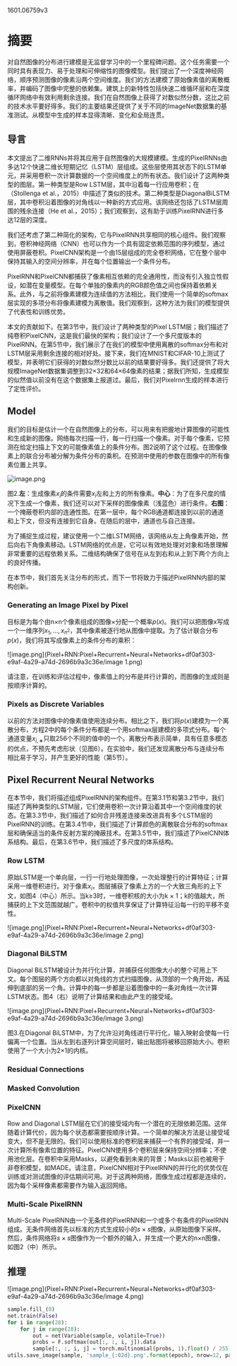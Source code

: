 1601.06759v3

# 摘要

对自然图像的分布进行建模是无监督学习中的一个里程碑问题。这个任务需要一个同时具有表现力、易于处理和可伸缩性的图像模型。我们提出了一个深度神经网络，顺序预测图像的像素沿两个空间维度。我们的方法建模了原始像素值的离散概率，并编码了图像中完整的依赖集。建筑上的新特性包括快速二维循环层和在深度循环网络中有效利用剩余连接。我们在自然图像上获得了对数似然分数，这比之前的技术水平要好得多。我们的主要结果还提供了关于不同的ImageNet数据集的基准测试。从模型中生成的样本显得清晰、变化和全局连贯。

## 导言

本文提出了二维RNNs并将其应用于自然图像的大规模建模。生成的PixelRNNs由多达12个快速二维长短期记忆（LSTM）层组成。这些层使用其状态下的LSTM单元，并采用卷积一次计算数据的一个空间维度上的所有状态。我们设计了这两种类型的图层。第一种类型是Row LSTM层，其中沿着每一行应用卷积；在（Stollenga et al.，2015）中描述了类似的技术。第二种类型是DiagonalBiLSTM层，其中卷积沿着图像的对角线以一种新的方式应用。该网络还包括了LSTM层周围的残余连接（He et al.，2015）；我们观察到，这有助于训练PixelRNN进行多达12层的深度。

我们还考虑了第二种简化的架构，它与PixelRNN共享相同的核心组件。我们观察到，卷积神经网络（CNN）也可以作为一个具有固定依赖范围的序列模型，通过使用屏蔽卷积。PixelCNN架构是一个由15层组成的完全卷积网络，它在整个层中保持其输入的空间分辨率，并在每个位置输出一个条件分布。

PixelRNN和PixelCNN都捕获了像素相互依赖的完全通用性，而没有引入独立性假设，如潜在变量模型。在每个单独的像素内的RGB颜色值之间也保持着依赖关系。此外，与之前将像素建模为连续值的方法相比，我们使用一个简单的softmax层实现的多项分布将像素建模为离散值。我们观察到，这种方法为我们的模型提供了代表性和训练优势。

本文的贡献如下。在第3节中，我们设计了两种类型的Pixel LSTM层；我们描述了纯卷积PixelCNN，这是我们最快的架构；我们设计了一个多尺度版本的PixelRNN。在第5节中，我们展示了在我们的模型中使用离散的softmax分布和对LSTM层采用剩余连接的相对好处。接下来，我们在MNIST和CIFAR-10上测试了模型，并表明它们获得的对数似然分数比以前的结果要好得多。我们还提供了将大规模ImageNet数据集调整到32×32和64×64像素的结果；据我们所知，生成模型的似然值以前没有在这个数据集上报道过。最后，我们对Pixelrnn生成的样本进行了定性评价。

## Model

我们的目标是估计一个在自然图像上的分布，可以用来有把握地计算图像的可能性和生成新的图像。网络每次扫描一行，每一行扫描一个像素。对于每个像素，它预测在给定扫描上下文的可能像素值上的条件分布。图2说明了这个过程。在图像像素上的联合分布被分解为条件分布的乘积。在预测中使用的参数在图像中的所有像素位置上共享。

![image.png](Pixel+RNN:Pixel+Recurrent+Neural+Networks+df0af303-e9af-4a29-a74d-2696b9a3c36e/image.png)

图2.**左**：生成像素$x_i$的条件需要$x_i$左和上方的所有像素。**中心**：为了在多尺度的情况下生成一个像素，我们还可以对下采样的图像像素（浅蓝色）进行条件。**右图**：一个掩蔽卷积内部的连通性图。在第一层中，每个RGB通道都连接到以前的通道和上下文，但没有连接到它自身。在随后的层中，通道也与自己连接。

为了捕捉生成过程，建议使用一个二维LSTM网络，该网络从左上角像素开始，然后向右下角像素移动。LSTM网络的优点是，它可以有效地处理对对象和场景理解非常重要的远程依赖关系。二维结构确保了信号在从左到右和从上到下两个方向上的良好传播。

在本节中，我们首先关注分布的形式，而下一节将致力于描述PixelRNN内部的架构创新。

### Generating an Image Pixel by Pixel

目标是为每个由n×n个像素组成的图像×分配一个概率$p(x)$。我们可以把图像x写成一个一维序列$x_1,...,x_{n^2}$，其中像素被逐行地从图像中提取。为了估计联合分布$p (x)$，我们将其写成像素上的条件分布的乘积：

![image.png](Pixel+RNN:Pixel+Recurrent+Neural+Networks+df0af303-e9af-4a29-a74d-2696b9a3c36e/image 1.png)

请注意，在训练和评估过程中，像素值上的分布是并行计算的，而图像的生成则是按顺序计算的。

### Pixels as Discrete Variables

以前的方法对图像中的像素值使用连续分布。相比之下，我们将$p (x)$建模为一个离散分布，方程2中的每个条件分布都是一个用softmax层建模的多项式分布。每个通道变量$x_{i,∗}$只取256个不同的值中的一个。离散分布表示简单，具有任意多模态的优点，不预先考虑形状（见图6）。在实验中，我们还发现离散分布与连续分布相比易于学习，并产生更好的性能（第5节）。

## Pixel Recurrent Neural Networks

在本节中，我们将描述组成PixelRNN的架构组件。在第3.1节和第3.2节中，我们描述了两种类型的LSTM层，它们使用卷积一次计算沿着其中一个空间维度的状态。在第3.3节中，我们描述了如何合并残差连接来改进具有多个LSTM层的PixelRNN的训练。在第3.4节中，我们描述了计算颜色的离散联合分布的softmax层和确保适当的条件反射方案的掩蔽技术。在第3.5节中，我们描述了PixelCNN体系结构。最后，在第3.6节中，我们描述了多尺度的体系结构。

### Row LSTM

原始LSTM是一个单向层，一行一行地处理图像，一次处理整行的计算特征；计算采用一维卷积进行。对于像素$x_i$，图层捕获了像素上方的一个大致三角形的上下文，如图4（中心）所示。当k≥3时，一维卷积核的大小为k × 1；k的值越大，所捕获的上下文范围就越广。卷积中的权值共享保证了计算特征沿每一行的平移不变性。

![image.png](Pixel+RNN:Pixel+Recurrent+Neural+Networks+df0af303-e9af-4a29-a74d-2696b9a3c36e/image 2.png)

### Diagonal BiLSTM

Diagonal  BiLSTM被设计为并行化计算，并捕获任何图像大小的整个可用上下文。每个图层的两个方向都以对角线的方式扫描图像，从顶部的一个角开始，再延伸到底部的另一个角。计算中的每一步都是沿着图像中的一条对角线一次计算LSTM状态。图4（右）说明了计算结果和由此产生的接受域。

![image.png](Pixel+RNN:Pixel+Recurrent+Neural+Networks+df0af303-e9af-4a29-a74d-2696b9a3c36e/image 3.png)

图3.在Diagonal BiLSTM中，为了允许沿对角线进行平行化，输入映射会使每一行偏离一个位置。当从左到右逐列计算空间层时，输出贴图将被移回原始大小。卷积使用了一个大小为2×1的内核。

### Residual Connections

### Masked Convolution

### PixelCNN

Row and Diagonal LSTM层在它们的接受域内有一个潜在的无限依赖范围。这伴随着计算代价，因为每个状态都需要按顺序计算。一个简单的解决方法是让接受域变大，但不是无限的。我们可以使用标准的卷积层来捕获一个有界的接受域，并一次计算所有像素位置的特征。PixelCNN使用多个卷积层来保持空间分辨率；不使用池化层。在卷积中采用Masks，以避免看到未来的背景；Masks以前也被用于非卷积模型，如MADE。请注意，PixelCNN相对于PixelRNN的并行化的优势仅在训练或对测试图像的评估期间可用。对于这两种网络，图像生成过程都是连续的，因为每个采样像素都需要作为输入返回网络。

### Multi-Scale PixelRNN

Multi-Scale PixelRNN由一个无条件的PixelRNN和一个或多个有条件的PixelRNN组成。无条件网络首先以标准的方式生成较小的$s×s$图像，从原始图像下采样。然后，条件网络将$s×s$图像作为一个额外的输入，并生成一个更大的n×n图像，如图2（中）所示。

## 推理

![image.png](Pixel+RNN:Pixel+Recurrent+Neural+Networks+df0af303-e9af-4a29-a74d-2696b9a3c36e/image 4.png)

```Python
sample.fill_(0)
net.train(False)
for i in range(28):
    for j in range(28):
        out = net(Variable(sample, volatile=True))
        probs = F.softmax(out[:, :, i, j]).data
        sample[:, :, i, j] = torch.multinomial(probs, 1).float() / 255.
utils.save_image(sample, 'sample_{:02d}.png'.format(epoch), nrow=12, padding=0)
```

